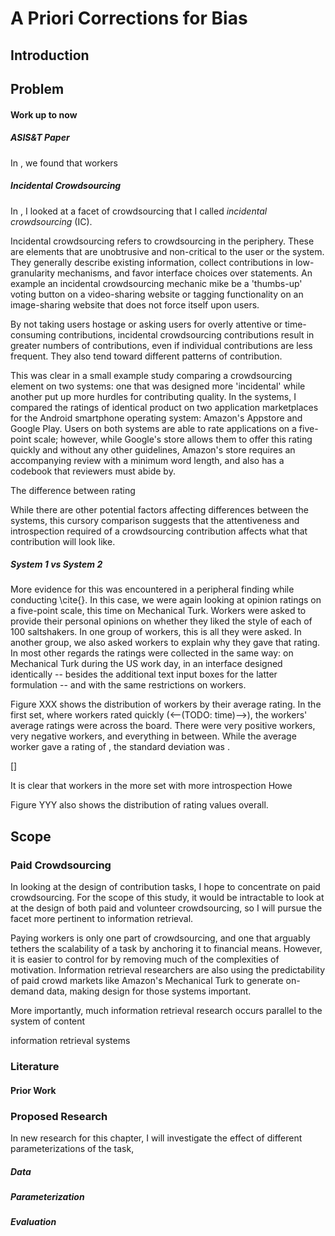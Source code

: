 A Priori Corrections for Bias
==============================

## Introduction



## Problem

#### Work up to now

##### ASIS&T Paper

In <!--TODO:cite ASIS&T paper-->, we found that workers 

##### Incidental Crowdsourcing

In <!--TODO: cite incidental crowdsourcing paper -->, I looked at a facet of crowdsourcing that I called _incidental crowdsourcing_ (IC).

Incidental crowdsourcing refers to crowdsourcing in the periphery.
These are elements that are unobtrusive and non-critical to the user or the system.
They generally
 describe existing information,
 collect contributions in low-granularity mechanisms,
 and favor interface choices over statements.
An example an incidental crowdsourcing mechanic mike be a 'thumbs-up' voting button on a video-sharing website or tagging functionality on an image-sharing website that does not force itself upon users.

By not taking users hostage or asking users for overly attentive or time-consuming contributions, incidental crowdsourcing contributions result in greater numbers of contributions, even if individual contributions are less frequent.
They also tend toward different patterns of contribution.

This was clear in a small example study <!--CITE IC DH --> comparing a crowdsourcing element on two systems: one that was designed more 'incidental' while another put up more hurdles for contributing quality.
In the systems, I compared the ratings of identical product on two application marketplaces for the Android smartphone operating system: Amazon's Appstore and Google Play.
Users on both systems are able to rate applications on a five-point scale;
however, while Google's store allows them to offer this rating quickly and without any other guidelines, Amazon's store requires an accompanying review with a minimum word length, and also has a codebook that reviewers must abide by.

The difference between rating 

While there are other potential factors affecting differences between the systems, this cursory comparison suggests that the attentiveness and introspection required of a crowdsourcing contribution affects what that contribution will look like.

##### System 1 vs System 2

More evidence for this was encountered in a peripheral finding while conducting \cite{}<!-- TODO cite human computation? Of just  -->.
In this case, we were again looking at opinion ratings on a five-point scale, this time on Mechanical Turk. 
Workers were asked to provide their personal opinions on whether they liked the style of each of 100 saltshakers.
In one group of workers, this is all they were asked.
In another group, we also asked workers to explain why they gave that rating.
In most other regards the ratings were collected in the same way:
 on Mechanical Turk during the US work day,
 in an interface designed identically -- besides the additional text input boxes for the latter formulation --
 and with the same restrictions on workers.
<!-- To clarify the restrictions? -->
<!--The payment for the task was scaled to account for the extra time necessary for completion: in the first set of tasks, workers averaged XXX/hr, on the latter, they averaged XXX/hr ... TODO: what _did_ we do for the money? -->

Figure XXX <!-- TODO --> shows the distribution of workers by their average rating.
In the first set, where workers rated quickly (<--(TODO: time)-->), the workers' average ratings were across the board.
There were very positive workers, very negative workers, and everything in between.
While the average worker gave a rating of <!--TODO-->, the standard deviation was <!--TODO-->.

[] <!-- TODO: Image -->
<!-- TODO: Figure XXX: Comparison of worker rating distributions for preferences in salt shakers. In the basic set, workers were asked only for a rating.  . Unpublished research, (TODO: text to make clear that it is Microsoft IP, not University's ) -->

It is clear that workers in the more set with more introspection 
Howe


Figure YYY also shows the distribution of rating values overall.   






## Scope

### Paid Crowdsourcing
In looking at the design of contribution tasks, I hope to concentrate on paid crowdsourcing.
For the scope of this study, it would be intractable to look at at the design of both paid and volunteer crowdsourcing, so I will pursue the facet more pertinent to information retrieval.
<!--'More pertinent': Is this true? TODO: Rewrite-->
Paying workers is only one part of crowdsourcing, and one that arguably tethers the scalability of a task by anchoring it
to financial means.
However, it is easier to control for by removing much of the complexities of motivation.
Information retrieval researchers are also using the predictability of paid crowd markets like Amazon's Mechanical Turk to generate on-demand data, making design for those systems important.
<!--Add citations?-->

More importantly, much information retrieval research occurs parallel to the system of content
<!--Users on Flickr, for example, contribute semantic tags-->
 information retrieval systems 

### Literature


#### Prior Work 

### Proposed Research

In new research for this chapter, I will investigate the effect of different parameterizations of the task, 

##### Data

##### Parameterization

##### Evaluation

<!--Talk about Mechanical Turk. -->
<!--Talk about the the real world use of crowdsourcing. Google has internal systems, so does MS. Researchers are using it for on-demand data -->
